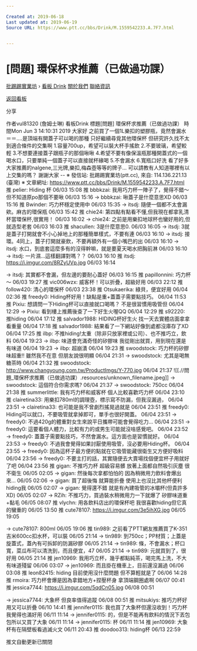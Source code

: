```yaml
---

Created at: 2019-06-18
Last updated at: 2019-06-19
Source URL: https://www.ptt.cc/bbs/Drink/M.1559542233.A.7F7.html


---
```


# [問題] 環保杯求推薦（已做過功課）


[批踢踢實業坊](https://www.ptt.cc/bbs/) › [看板 Drink](https://www.ptt.cc/bbs/Drink/index.html) [關於我們](https://www.ptt.cc/about.html) [聯絡資訊](https://www.ptt.cc/contact.html)

[返回看板](https://www.ptt.cc/bbs/Drink/index.html)

分享

作者vul81320 (詹姆士琳)
看板Drink
標題\[問題\] 環保杯求推薦（已做過功課）
時間Mon Jun 3 14:10:31 2019
大家好 之前買了一個1L樂扣的塑膠瓶，竟然會漏水＝＝....是頂端有開蓋子可以喝的那種 只好繼續尋覓其他環保杯 但研究許久找不太到適合條件的交集啊 1.容量700up，希望可以裝大杯手搖飲 2.不要玻璃，希望較輕 3.不想要連接蓋子跟瓶子的那個啾啾 4.希望不要有像保溫瓶那種開蓋式的一個喝水口，只要單純一個蓋子可以直接就杯緣喝 5.不會漏水 6.寬瓶口好洗 看了好多大家推薦的nalgene,三光牌,樂扣,梅森壺等等的牌子... 可以請教有人知道哪裡有以上交集的嗎？ 謝謝大家 -- ※ 發信站: 批踢踢實業坊(ptt.cc), 來自: 114.136.221.13 (臺灣) ※ 文章網址: <https://www.ptt.cc/bbs/Drink/M.1559542233.A.7F7.html>
推 pelier: Hiding 杯 06/03 15:08
推 bbbkzai: 我用巧力杯一陣子了，覺得不錯～但不知道原po那個不要啾 06/03 15:16
→ bbbkzai: 啾蓋子是什麼意思XD 06/03 15:16
推 Bwinder: 巧力杯穩定使用中 06/03 15:35
→ itsdj: 隨便一個都不太會漏欸。麻古的環保瓶 06/03 15:42
推 chie24: 第四點有點看不懂,但我現在都拿乳清杯當環保杯,很實用！ 06/03 16:02
→ chie24: 之前是用樂扣地球杯也蠻好用的,但就造型老套 06/03 16:03
推 shacullen: 3是什麼意思0. 06/03 16:05
→ itsdj: 3就是蓋子打開就會不小心掉地上的那種簡單樣式，不要有連 06/03 16:10
→ itsdj: 接環。4同上，蓋子打開就豪飲，不要再額外有一個小嘴巴的出 06/03 16:10
→ itsdj: 水口，到底套這麼多有的沒得幹嘛，就是要夏天喝水把胸前淋 06/03 16:10
→ itsdj: 一片濕...這樣翻譯對嗎？？ 06/03 16:10
推 itsdj: <https://i.imgur.com/8RZyUVp.jpg> 06/03 16:14

→ itsdj: 其實都不會漏，但左邊的要耐心蓋好 06/03 16:15
推 papillonnini: 巧力杯～ 06/03 19:27
推 vic006wzx: 威客杯！可以折疊，超級好用 06/03 22:12
推 follow420: 清心的環保杯 06/03 23:38
推 Otsukaerika: 綠貝，便宜好用 06/04 02:36
推 freedy0: Hiding杯好用！缺點是重+蓋蓋子需要點技巧。 06/04 11:53
推 Pixiu: 想請問一下Hiding杯可以直接就口喝嗎？ 不是很習慣用吸管但 06/04 12:29
→ Pixiu: 看到樓上推薦後查了一下好生火喔QQ 06/04 12:29
推 s92220: 推hiding 06/04 17:12
推 salvador1988: HIDING杯好生火 找一天去實體店面拿拿看重量 06/04 17:18
推 salvador1988: 結果看了一下網站好像到處都沒庫存了XD 06/04 17:25
推 ilbp: 不推hiding!太重（除非只放家裡或公司）、也不推巧立，飲料 06/04 19:23
→ ilbp: 味道會充滿奇怪的矽膠味 我從剛出就買，用到現在還是有味道 06/04 19:23
→ ilbp: 超崩潰 06/04 19:23
推 swoodstock: 巧力杯的矽膠味超重!! 雖然我不在意 但朋友說很明顯 06/04 21:31
→ swoodstock: 尤其是喝無糖茶時 06/04 21:32
推 swoodstock: <http://www.changyoung.com.tw/ProductImgs/Y-770.jpg> 06/04 21:37
![[.//問題_環保杯求推薦（已做過功課）.resources/unknown_filename.jpeg]]
→ swoodstock: 這個符合你需求嗎? 06/04 21:37
→ swoodstock: 750cc 06/04 21:38
推 summerlittle: 我有巧力杯和威客杯 個人比較喜歡巧力杯 06/04 23:10
推 clairetina33: 用樂扣780ml的調理壺，標示寫不防漏，但我沒漏過， 06/04 23:51
→ clairetina33: 也可能是我不曾劇烈搖晃過就是 06/04 23:51
推 freedy0: Hiding可以就口，不要吸管就拿掉即可，單手也很好開蓋。 06/04 23:51
→ freedy0: 不過420g的體重對女生來說平日攜帶可能會覺得吃力… 06/04 23:51
→ freedy0: 這要看個人體力，比較有力的或男生可能就沒啥感覺吧。 06/04 23:52
→ freedy0: 蓋蓋子需要點技巧，不然會漏水。這方面也是習慣就好。 06/04 23:53
→ freedy0: 不過我會覺得如果討厭使用吸管，沒必要用Hiding杯。 06/04 23:55
→ freedy0: 因為這杯子最方便的點就在它吸管能藏很衛生又方便好吸料 06/04 23:56
→ freedy0: 不要主打的話，其實隨便去大賣場找個便宜杯子用就好了吧 06/04 23:56
推 gigan: 不推巧力杯 超級容易髒 放著上面都自然吸引灰塵 很不衛生 06/05 02:05
→ gigan: 然後每次拿都怕怕的 因為稍微用力飲料會爆出來... 06/05 02:06
→ gigan: 買了超後悔 就算能折疊 使用上也沒比其他杯便利 hiding我 06/05 02:07
→ gigan: 覺得還不錯 就是有內建吸管的冰壩杯(但貴許多XD) 06/05 02:07
→ RZih: 不推巧力，買過裝水稍微用力一下就爆了 矽膠味道重+黏毛 06/05 08:07
推 vlychn: 用各飲料店出的環保杯吧 我很喜歡hiding但它真的蠻重的 06/05 13:50
推 cute78107: <https://i.imgur.com/3e5ihXG.jpg> 06/05 19:05

→ cute78107: 800ml 06/05 19:06
推 tin989: 之前看了PTT網友推薦買了K-351 吉米600cc扣水杯，可以裝 06/05 21:14
→ tin989: 到750cc；PP材質；上蓋是旋蓋式，蓋內有可拆卸的防漏矽膠 06/05 21:14
→ tin989: 條，不會漏水；杯口寬，菜瓜布可以清洗到，而且便宜，47 06/05 21:14
→ tin989: 元就買到了，很好用 06/05 21:14
推 jen10969: 我用巧立杯，幾乎都點純茶，喝完馬上洗，不大有味道殘留 06/06 03:07
→ jen10969: 而且掛在機車上，目前還沒漏過 06/06 03:08
推 leon82415: hiding 目前使用沒什麼問題 但不算輕就是了 06/06 14:28
推 rmoira: 巧力杯會爆是因為拿錯地方+捏壓杯身 拿頂端鋼圈處啊 06/07 00:41
推 jessica7744: <https://i.imgur.com/5qdCn05.jpg> 06/08 00:51

→ jessica7744: 大象杯 但良率值得追蹤 06/08 00:51
推 mitsukiys: 推巧力杯好用又可以折疊 06/10 14:41
推 jennifer0115: 我也買了大象杯但還沒收到！巧力杯我覺得也滿好用 06/11 11:14
→ jennifer0115: 的，但是不能再有飲料的情況下丟包包所以又買了大象 06/11 11:14
→ jennifer0115: 杯 06/11 11:14
推 jen10969: 大象杯有在隔壁板看過滅火文 06/11 20:43
推 doodoo313: hiding杯 06/13 22:59

推文自動更新已關閉

